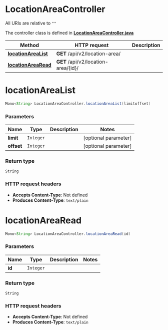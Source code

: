 # LocationAreaController

All URIs are relative to `""`

The controller class is defined in **[LocationAreaController.java](../../src/main/java/org/openapitools/controller/LocationAreaController.java)**

Method | HTTP request | Description
------------- | ------------- | -------------
[**locationAreaList**](#locationAreaList) | **GET** /api/v2/location-area/ | 
[**locationAreaRead**](#locationAreaRead) | **GET** /api/v2/location-area/{id}/ | 

<a id="locationAreaList"></a>
# **locationAreaList**
```java
Mono<String> LocationAreaController.locationAreaList(limitoffset)
```



### Parameters
Name | Type | Description  | Notes
------------- | ------------- | ------------- | -------------
**limit** | `Integer` |  | [optional parameter]
**offset** | `Integer` |  | [optional parameter]

### Return type
`String`


### HTTP request headers
 - **Accepts Content-Type**: Not defined
 - **Produces Content-Type**: `text/plain`

<a id="locationAreaRead"></a>
# **locationAreaRead**
```java
Mono<String> LocationAreaController.locationAreaRead(id)
```



### Parameters
Name | Type | Description  | Notes
------------- | ------------- | ------------- | -------------
**id** | `Integer` |  |

### Return type
`String`


### HTTP request headers
 - **Accepts Content-Type**: Not defined
 - **Produces Content-Type**: `text/plain`

